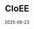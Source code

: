 ---  
layout: startup_page  
title: "CloEE"  
id: "cloee.co"  
permalink: "/cloeecloee.co06232025/"  
website: "https://cloee.co/"  
funding_round: "Pre-Seed"  
funding_amount: "$600K"  
investors: "Miro Vertanen, Innovestor Angel Co-fund, Cariplo Iniziative, Finnish Business Angels Network (FiBAN) members"  
about: "CloEE develops an AI platform for smart manufacturing that integrates with manufacturing equipment, MES, and ERP systems to provide actionable insights, benchmarking, and multilingual accessibility. The platform aims to improve shop floor efficiency by tracking and optimizing overall equipment effectiveness (OEE), leading to increased productivity and reduced quality defects. CloEE delivers real-time AI reports for continuous improvement and benchmarking to boost efficiency and quality for manufacturers."  
markets: "Smart Manufacturing, AI, SaaS, Internet of Things"  
hq: "Helsinki, Finland"  
founded_year: "2022"  
linkedin: "https://www.linkedin.com/company/cloeesoftware"  
twitter: "https://twitter.com/CloEE_Software"  
instagram: ""  
facebook: "https://www.facebook.com/cloeesoftware"  
crunchbase: "https://www.crunchbase.com/organization/cloee"  
pitchbook: "https://pitchbook.com/profiles/company/519489-73"  

date_display: "23-Jun-2025"  
date: "2025-06-23"

# SEO Optimization  
meta_title: "CloEE - Pre-Seed Funding ($600K)"  
meta_description: "CloEE, CloEE develops an AI platform for smart manufacturing that integrates with manufacturing equipment, MES, and ERP systems to provide actionable insight..."  
meta_keywords: "CloEE, Smart Manufacturing, AI, SaaS, Internet of Things, Pre-Seed funding"  
canonical_url: "https://startup.projectstartups.com/cloeecloee.co06232025/"  
---